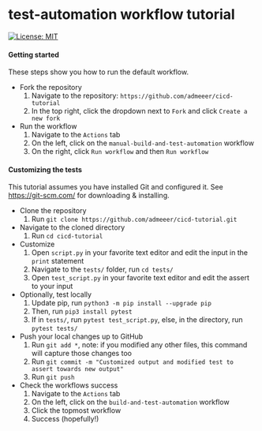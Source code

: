 # test-automation workflow tutorial
[![License: MIT](https://img.shields.io/badge/License-MIT-yellow.svg)](https://opensource.org/licenses/MIT)



#### Getting started
These steps show you how to run the default workflow.
- Fork the repository
   1. Navigate to the repository: `https://github.com/admeeer/cicd-tutorial`
   2. In the top right, click the dropdown next to `Fork` and click `Create a new fork`
- Run the workflow
   1. Navigate to the `Actions` tab
   2. On the left, click on the `manual-build-and-test-automation` workflow
   3. On the right, click `Run workflow` and then `Run workflow`

#### Customizing the tests

This tutorial assumes you have installed Git and configured it. See https://git-scm.com/ for downloading & installing.
- Clone the repository
  1. Run `git clone https://github.com/admeeer/cicd-tutorial.git`
- Navigate to the cloned directory
  1. Run `cd cicd-tutorial`
- Customize
  1. Open `script.py` in your favorite text editor and edit the input in the `print` statement
  2. Navigate to the `tests/` folder, run `cd tests/`
  3. Open `test_script.py` in your favorite text editor and edit the assert to your input
- Optionally, test locally
  1. Update pip, run `python3 -m pip install --upgrade pip`
  2. Then, run `pip3 install pytest`
  3. If in `tests/`, run `pytest test_script.py`, else, in the directory, run `pytest tests/`
- Push your local changes up to GitHub
  1. Run `git add *`, note: if you modified any other files, this command will capture those changes too
  2. Run `git commit -m "Customized output and modified test to assert towards new output"`
  3. Run `git push`
- Check the workflows success
  1. Navigate to the `Actions` tab
  2. On the left, click on the `build-and-test-automation` workflow
  3. Click the topmost workflow
  4. Success (hopefully!)
